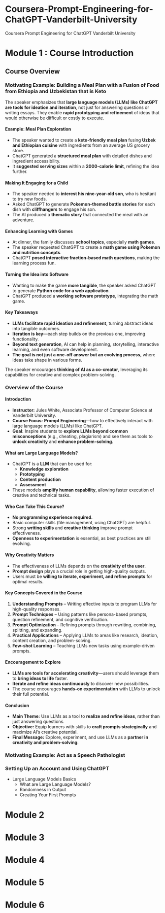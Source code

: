# Coursera-Prompt-Engineering-for-ChatGPT-Vanderbilt-University
Coursera Prompt Engineering for ChatGPT Vanderbilt University

# Module 1 : Course Introduction
## Course Overview
### Motivating Example: Building a Meal Plan with a Fusion of Food from Ethiopia and Uzbekistan that is Keto
The speaker emphasizes that **large language models (LLMs) like ChatGPT are tools for ideation and iteration**, not just for answering questions or writing essays. They enable **rapid prototyping and refinement** of ideas that would otherwise be difficult or costly to execute.

#### **Example: Meal Plan Exploration**
- The speaker wanted to create a **keto-friendly meal plan** fusing **Uzbek and Ethiopian cuisine** with ingredients from an average US grocery store.
- ChatGPT generated a **structured meal plan** with detailed dishes and ingredient accessibility.
- It **suggested serving sizes** within a **2000-calorie limit**, refining the idea further.

#### **Making It Engaging for a Child**
- The speaker needed to **interest his nine-year-old son**, who is hesitant to try new foods.
- Asked ChatGPT to generate **Pokemon-themed battle stories** for each dish with **cliffhangers** to engage his son.
- The AI produced a **thematic story** that connected the meal with an adventure.

#### **Enhancing Learning with Games**
- At dinner, the family discusses **school topics**, especially **math games**.
- The speaker requested ChatGPT to create a **math game using Pokemon and nutrition concepts**.
- ChatGPT **posed interactive fraction-based math questions**, making the learning process fun.

#### **Turning the Idea into Software**
- Wanting to make the game **more tangible**, the speaker asked ChatGPT to generate **Python code for a web application**.
- ChatGPT produced a **working software prototype**, integrating the math game.

#### **Key Takeaways**
- **LLMs facilitate rapid ideation and refinement**, turning abstract ideas into tangible outcomes.
- **Iteration is key**—each step builds on the previous one, improving functionality.
- **Beyond text generation**, AI can help in planning, storytelling, interactive learning, and even software development.
- **The goal is not just a one-off answer but an evolving process**, where ideas take shape in various forms.

The speaker encourages **thinking of AI as a co-creator**, leveraging its capabilities for creative and complex problem-solving.

### Overview of the Course
#### **Introduction**
- **Instructor:** Jules White, Associate Professor of Computer Science at Vanderbilt University.
- **Course Focus:** **Prompt Engineering**—how to effectively interact with large language models (LLMs) like ChatGPT.
- **Goal:** Inspire students to **explore LLMs beyond common misconceptions** (e.g., cheating, plagiarism) and see them as tools to **unlock creativity** and **enhance problem-solving**.

#### **What are Large Language Models?**
- ChatGPT is a **LLM** that can be used for:
  - **Knowledge exploration**
  - **Prototyping**
  - **Content production**
  - **Assessment**
- These models **amplify human capability**, allowing faster execution of creative and technical tasks.

#### **Who Can Take This Course?**
- **No programming experience required.**
- Basic computer skills (file management, using ChatGPT) are helpful.
- Strong **writing skills** and **creative thinking** improve prompt effectiveness.
- **Openness to experimentation** is essential, as best practices are still evolving.

#### **Why Creativity Matters**
- The effectiveness of LLMs depends on the **creativity of the user**.
- **Prompt design** plays a crucial role in getting high-quality outputs.
- Users must be **willing to iterate, experiment, and refine prompts** for optimal results.

#### **Key Concepts Covered in the Course**
1. **Understanding Prompts** – Writing effective inputs to program LLMs for high-quality responses.
2. **Prompt Techniques** – Using patterns like persona-based prompts, question refinement, and cognitive verification.
3. **Prompt Optimization** – Refining prompts through rewriting, combining, splitting, and expanding.
4. **Practical Applications** – Applying LLMs to areas like research, ideation, content creation, and problem-solving.
5. **Few-shot Learning** – Teaching LLMs new tasks using example-driven prompts.

#### **Encouragement to Explore**
- **LLMs are tools for accelerating creativity**—users should leverage them to **bring ideas to life** faster.
- **Iterate and refine ideas continuously** to discover new possibilities.
- The course encourages **hands-on experimentation** with LLMs to unlock their full potential.

#### **Conclusion**
- **Main Theme:** Use LLMs as a tool to **realize and refine ideas**, rather than just answering questions.
- **Objective:** Equip learners with skills to **craft prompts strategically** and maximize AI’s creative potential.
- **Final Message:** Explore, experiment, and use LLMs as a **partner in creativity and problem-solving**.

### Motivating Example: Act as a Speech Pathologist
### Setting Up an Account and Using ChatGPT

- Large Language Models Basics
	- What are Large Language Models?
	- Randomness in Output
	- Creating Your First Prompts

# Module 2
# Module 3
# Module 4
# Module 5
# Module 6